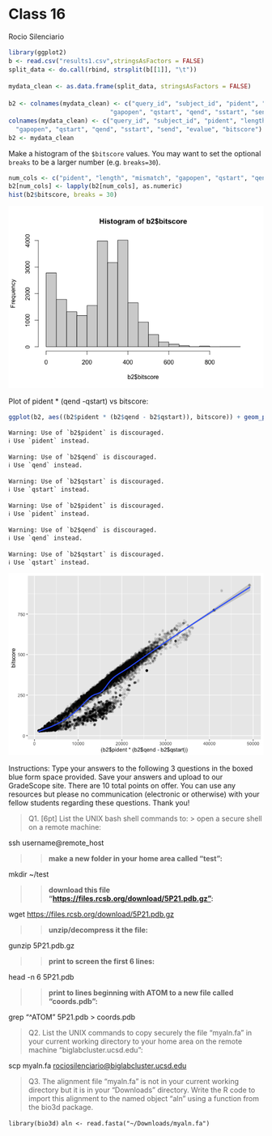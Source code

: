 # Class 16
Rocio Silenciario

``` r
library(ggplot2)
b <- read.csv("results1.csv",stringsAsFactors = FALSE)
split_data <- do.call(rbind, strsplit(b[[1]], "\t"))

mydata_clean <- as.data.frame(split_data, stringsAsFactors = FALSE)

b2 <- colnames(mydata_clean) <- c("query_id", "subject_id", "pident", "length", "mismatch", 
                            "gapopen", "qstart", "qend", "sstart", "send", "evalue", "bitscore")
colnames(mydata_clean) <- c("query_id", "subject_id", "pident", "length", "mismatch",
  "gapopen", "qstart", "qend", "sstart", "send", "evalue", "bitscore")
b2 <- mydata_clean
```

Make a histogram of the `$bitscore` values. You may want to set the
optional `breaks` to be a larger number (e.g. `breaks=30`).

``` r
num_cols <- c("pident", "length", "mismatch", "gapopen", "qstart", "qend", "sstart", "send", "evalue", "bitscore")
b2[num_cols] <- lapply(b2[num_cols], as.numeric)
hist(b2$bitscore, breaks = 30)
```

![](class16_files/figure-commonmark/unnamed-chunk-2-1.png)

Plot of pident \* (qend -qstart) vs bitscore:

``` r
ggplot(b2, aes((b2$pident * (b2$qend - b2$qstart)), bitscore)) + geom_point(alpha=0.1) + geom_smooth()
```

    Warning: Use of `b2$pident` is discouraged.
    ℹ Use `pident` instead.

    Warning: Use of `b2$qend` is discouraged.
    ℹ Use `qend` instead.

    Warning: Use of `b2$qstart` is discouraged.
    ℹ Use `qstart` instead.

    Warning: Use of `b2$pident` is discouraged.
    ℹ Use `pident` instead.

    Warning: Use of `b2$qend` is discouraged.
    ℹ Use `qend` instead.

    Warning: Use of `b2$qstart` is discouraged.
    ℹ Use `qstart` instead.

![](class16_files/figure-commonmark/unnamed-chunk-3-1.png)

Instructions: Type your answers to the following 3 questions in the
boxed blue form space provided. Save your answers and upload to our
GradeScope site. There are 10 total points on offer. You can use any
resources but please no communication (electronic or otherwise) with
your fellow students regarding these questions. Thank you!

> Q1. \[6pt\] List the UNIX bash shell commands to: \> open a secure
> shell on a remote machine:

ssh username@remote_host

> > **make a new folder in your home area called “test”:**

mkdir ~/test

> > **download this file
> > “https://files.rcsb.org/download/5P21.pdb.gz”:**

wget https://files.rcsb.org/download/5P21.pdb.gz

> > **unzip/decompress it the file:**

gunzip 5P21.pdb.gz

> > **print to screen the first 6 lines:**

head -n 6 5P21.pdb

> > **print to lines beginning with ATOM to a new file called
> > “coords.pdb”:**

grep “^ATOM” 5P21.pdb \> coords.pdb

> Q2. List the UNIX commands to copy securely the file “myaln.fa” in
> your current working directory to your home area on the remote machine
> “biglabcluster.ucsd.edu”:

scp myaln.fa rociosilenciario@biglabcluster.ucsd.edu

> Q3. The alignment file “myaln.fa” is not in your current working
> directory but it is in your “Downloads” directory. Write the R code to
> import this alignment to the named object “aln” using a function from
> the bio3d package.

`library(bio3d)` `aln <- read.fasta("~/Downloads/myaln.fa")`
